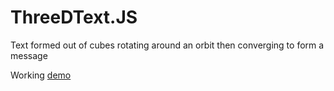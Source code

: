 # ThreeDText.JS
Text formed out of cubes rotating around an orbit then converging to form a message

Working <a href="www.elie-harfouche.com/THREED" rel="external">demo</a>

